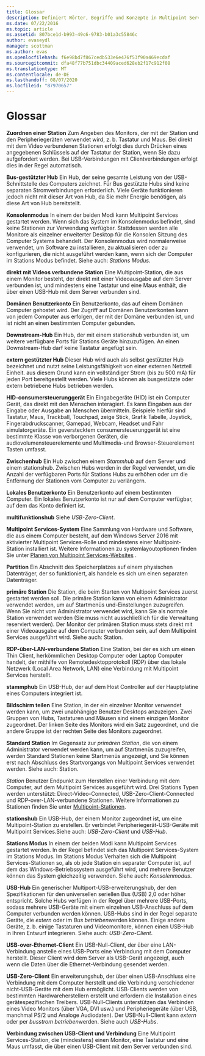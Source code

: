 ```yaml
---
title: Glossar
description: Definiert Wörter, Begriffe und Konzepte in Multipoint Services
ms.date: 07/22/2016
ms.topic: article
ms.assetid: 807bce1d-b993-49c6-9783-b01a3c55846c
author: evaseydl
manager: scottman
ms.author: evas
ms.openlocfilehash: f6e98bd7f867cedb533e6e476f53f90a469ecdaf
ms.sourcegitcommit: dfa48f77b751dbc34409aced628eb2f17c912f08
ms.translationtype: MT
ms.contentlocale: de-DE
ms.lasthandoff: 08/07/2020
ms.locfileid: "87970657"
---
```

# <a name="glossary"></a>Glossar
**Zuordnen einer Station** Zum Angeben des Monitors, der mit der Station und den Peripheriegeräten verwendet wird, z. b. Tastatur und Maus. Bei direkt mit dem Video verbundenen Stationen erfolgt dies durch Drücken eines angegebenen Schlüssels auf der Tastatur der Station, wenn Sie dazu aufgefordert werden. Bei USB-Verbindungen mit Clientverbindungen erfolgt dies in der Regel automatisch.

**Bus-gestützter Hub** Ein Hub, der seine gesamte Leistung von der USB-Schnittstelle des Computers zeichnet. Für Bus gestützte Hubs sind keine separaten Stromverbindungen erforderlich. Viele Geräte funktionieren jedoch nicht mit dieser Art von Hub, da Sie mehr Energie benötigen, als diese Art von Hub bereitstellt.

**Konsolenmodus** In einem der beiden Modi kann Multipoint Services gestartet werden. Wenn sich das System im Konsolenmodus befindet, sind keine Stationen zur Verwendung verfügbar. Stattdessen werden alle Monitore als einzelner erweiterter Desktop für die Konsolen Sitzung des Computer Systems behandelt. Der Konsolenmodus wird normalerweise verwendet, um Software zu installieren, zu aktualisieren oder zu konfigurieren, die nicht ausgeführt werden kann, wenn sich der Computer im Stations Modus befindet. Siehe auch: *Stations Modus*.

**direkt mit Videos verbundene Station** Eine Multipoint-Station, die aus einem Monitor besteht, der direkt mit einer Videoausgabe auf dem Server verbunden ist, und mindestens eine Tastatur und eine Maus enthält, die über einen USB-Hub mit dem Server verbunden sind.

**Domänen Benutzerkonto** Ein Benutzerkonto, das auf einem Domänen Computer gehostet wird. Der Zugriff auf Domänen Benutzerkonten kann von jedem Computer aus erfolgen, der mit der Domäne verbunden ist, und ist nicht an einen bestimmten Computer gebunden.

**Downstream-Hub** Ein Hub, der mit einem stationshub verbunden ist, um weitere verfügbare Ports für Stations Geräte hinzuzufügen. An einen Downstream-Hub darf keine Tastatur angefügt sein.

**extern gestützter Hub** Dieser Hub wird auch als selbst gestützter Hub bezeichnet und nutzt seine Leistungsfähigkeit von einer externen Netzteil Einheit. aus diesem Grund kann ein vollständiger Strom (bis zu 500 mA) für jeden Port bereitgestellt werden. Viele Hubs können als busgestützte oder extern betriebene Hubs betrieben werden.

**HID-consumersteuerunggerät** Ein Eingabegeräte (HID) ist ein Computer Gerät, das direkt mit den Menschen interagiert. Es kann Eingaben aus der Eingabe oder Ausgabe an Menschen übermitteln. Beispiele hierfür sind Tastatur, Maus, Trackball, Touchpad, zeige Stick, Grafik Tabelle, Joystick, Fingerabdruckscanner, Gamepad, Webcam, Headset und Fahr simulatorgeräte. Ein geverstecktem consumersteuerunggerät ist eine bestimmte Klasse von verborgenen Geräten, die audiovolumensteuerelemente und Multimedia-und Browser-Steuerelement Tasten umfasst.

**Zwischenhub** Ein Hub zwischen einem *Stammhub* auf dem Server und einem stationshub. Zwischen Hubs werden in der Regel verwendet, um die Anzahl der verfügbaren Ports für Stations Hubs zu erhöhen oder um die Entfernung der Stationen vom Computer zu verlängern.

**Lokales Benutzerkonto** Ein Benutzerkonto auf einem bestimmten Computer. Ein lokales Benutzerkonto ist nur auf dem Computer verfügbar, auf dem das Konto definiert ist.

**multifunktionshub** Siehe *USB-Zero-Client*.

**Multipoint Services-System** Eine Sammlung von Hardware und Software, die aus einem Computer besteht, auf dem Windows Server 2016 mit aktivierter Multipoint Services-Rolle und mindestens einer Multipoint-Station installiert ist. Weitere Informationen zu systemlayoutoptionen finden Sie unter [Planen von Multipoint Services-Websites](MultiPoint-services-Site-Planning.md) .

**Partition** Ein Abschnitt des Speicherplatzes auf einem physischen Datenträger, der so funktioniert, als handele es sich um einen separaten Datenträger.

**primäre Station** Die Station, die beim Starten von Multipoint Services zuerst gestartet werden soll. Die primäre Station kann von einem Administrator verwendet werden, um auf Startmenüs und-Einstellungen zuzugreifen. Wenn Sie nicht vom Administrator verwendet wird, kann Sie als normale Station verwendet werden (Sie muss nicht ausschließlich für die Verwaltung reserviert werden). Der Monitor der primären Station muss stets direkt mit einer Videoausgabe auf dem Computer verbunden sein, auf dem Multipoint Services ausgeführt wird. Siehe auch: Station.

**RDP-über-LAN-verbundene Station** Eine Station, bei der es sich um einen Thin Client, herkömmlichen Desktop Computer oder Laptop Computer handelt, der mithilfe von Remotedesktopprotokoll (RDP) über das lokale Netzwerk (Local Area Network, LAN) eine Verbindung mit Multipoint Services herstellt.

**stammphub** Ein USB-Hub, der auf dem Host Controller auf der Hauptplatine eines Computers integriert ist.

**Bildschirm teilen** Eine Station, in der ein einzelner Monitor verwendet werden kann, um zwei unabhängige Benutzer Desktops anzuzeigen. Zwei Gruppen von Hubs, Tastaturen und Mäusen sind einem einzigen Monitor zugeordnet. Der linken Seite des Monitors wird ein Satz zugeordnet, und die andere Gruppe ist der rechten Seite des Monitors zugeordnet.

**Standard Station** Im Gegensatz zur *primären Station*, die von einem Administrator verwendet werden kann, um auf Startmenüs zuzugreifen, werden Standard Stationen keine Startmenüs angezeigt, und Sie können erst nach Abschluss des Startvorgangs von Multipoint Services verwendet werden. Siehe auch: Station.

*Station* Benutzer Endpunkt zum Herstellen einer Verbindung mit dem Computer, auf dem Multipoint Services ausgeführt wird. Drei Stations Typen werden unterstützt: Direct-Video-Connected, USB-Zero-Client-Connected und RDP-over-LAN-verbundene Stationen. Weitere Informationen zu Stationen finden Sie unter [Multipoint-Stationen](MultiPoint-services-Stations.md).

**stationshub** Ein USB-Hub, der einem Monitor zugeordnet ist, um eine Multipoint-Station zu erstellen. Er verbindet Peripheriegerät-USB-Geräte mit Multipoint Services.Siehe auch: *USB-Zero-Client* und *USB-Hub*.

**Stations Modus** In einem der beiden Modi kann Multipoint Services gestartet werden. In der Regel befindet sich das Multipoint Services-System im Stations Modus. Im Stations Modus Verhalten sich die Multipoint Services-Stationen so, als ob jede Station ein separater Computer ist, auf dem das Windows-Betriebssystem ausgeführt wird, und mehrere Benutzer können das System gleichzeitig verwenden. Siehe auch: *Konsolenmodus*.

**USB-Hub** Ein generischer Multiport-USB-erweiterungshub, der den Spezifikationen für den universellen seriellen Bus (USB) 2,0 oder höher entspricht. Solche Hubs verfügen in der Regel über mehrere USB-Ports, sodass mehrere USB-Geräte mit einem einzelnen USB-Anschluss auf dem Computer verbunden werden können. USB-Hubs sind in der Regel separate Geräte, die *extern* oder im *Bus betrieben*werden können. Einige andere Geräte, z. b. einige Tastaturen und Videomonitore, können einen USB-Hub in Ihren Entwurf integrieren. Siehe auch: *USB-Zero-Client*.

**USB-over-Ethernet-Client** Ein USB-Null-Client, der über eine LAN-Verbindung anstelle eines USB-Ports eine Verbindung mit dem Computer herstellt. Dieser Client wird dem Server als USB-Gerät angezeigt, auch wenn die Daten über die Ethernet-Verbindung gesendet werden.

**USB-Zero-Client** Ein erweiterungshub, der über einen USB-Anschluss eine Verbindung mit dem Computer herstellt und die Verbindung verschiedener nicht-USB-Geräte mit dem Hub ermöglicht. USB-Clients werden von bestimmten Hardwareherstellern erstellt und erfordern die Installation eines gerätespezifischen Treibers. USB-Null-Clients unterstützen das Verbinden eines Video Monitors (über VGA, DVI usw.) und Peripheriegeräte (über USB, manchmal PS/2 und Analoge Audiodaten). Der USB-Null-Client kann *extern* oder per *busstrom betrieben*werden. Siehe auch *USB-Hubs*.

**Verbindung zwischen USB-Client und Verbindung** Eine Multipoint Services-Station, die (mindestens) einen Monitor, eine Tastatur und eine Maus umfasst, die über einen USB-Client mit dem Server verbunden sind.

